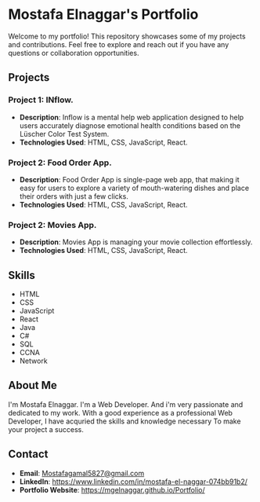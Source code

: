 # Mostafa Elnaggar's Portfolio

Welcome to my portfolio! This repository showcases some of my projects and contributions. Feel free to explore and reach out if you have any questions or collaboration opportunities.

## Projects

### Project 1: INflow.

- **Description**: Inflow is a mental help web application designed to help users accurately diagnose emotional health conditions based on the Lüscher Color Test System. 
- **Technologies Used**: HTML, CSS, JavaScript, React.

### Project 2: Food Order App.

- **Description**: Food Order App is single-page web app, that making it easy for users to explore a variety of mouth-watering dishes and place their orders with just a few clicks.
- **Technologies Used**: HTML, CSS, JavaScript, React.

### Project 2: Movies App.

- **Description**: Movies App is managing your movie collection effortlessly.
- **Technologies Used**: HTML, CSS, JavaScript, React.

## Skills

- HTML
- CSS
- JavaScript
- React
- Java
- C#
- SQL
- CCNA
- Network

## About Me

I'm Mostafa Elnaggar. I'm a Web Developer. And i'm very passionate and dedicated to my work. With a good experience as a professional Web Developer, I have acquried the skills and knowledge necessary To make your project a success.

## Contact

- **Email**: Mostafagamal5827@gmail.com
- **LinkedIn**: https://www.linkedin.com/in/mostafa-el-naggar-074bb91b2/
- **Portfolio Website**: https://mgelnaggar.github.io/Portfolio/

